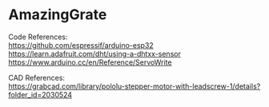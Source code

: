 # AmazingGrate

Code References:  
https://github.com/espressif/arduino-esp32  
https://learn.adafruit.com/dht/using-a-dhtxx-sensor  
https://www.arduino.cc/en/Reference/ServoWrite  
  
CAD References:  
https://grabcad.com/library/pololu-stepper-motor-with-leadscrew-1/details?folder_id=2030524
